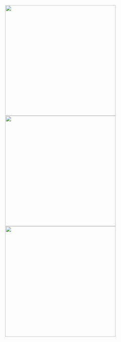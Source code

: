<span>
  <img width="350px" src="https://github-profile-note.vercel.app/?text=ever%20wanted%20toadd%20sticky\nnotes%20to%20your%20repos?&color=green" />
  <img width="350px" src="https://github-profile-note.vercel.app/?text=now%20you%20can!\nyou%20can%20also\ncustomize%20the%20note%20svg%20fill!&color=purple&rotation=-3" />
</span>

<img width="350px" src="https://github-profile-note.vercel.app/?text=TODO:\nadd%20font%20size%20parameter&rotation=-12" />
